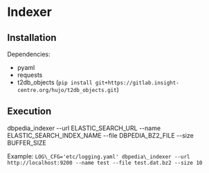 Indexer
=======

Installation
------------

Dependencies:
* pyaml
* requests
* t2db\_objects (``pip install git+https://gitlab.insight-centre.org/hujo/t2db_objects.git``)


Execution
---------
dbpedia\_indexer --url ELASTIC\_SEARCH\_URL
                 --name ELASTIC\_SEARCH\_INDEX\_NAME
                 --file DBPEDIA\_BZ2\_FILE
                 --size BUFFER\_SIZE

Example:
``LOG\_CFG='etc/logging.yaml' dbpedia\_indexer --url http://localhost:9200 --name test --file test.dat.bz2 --size 10``

